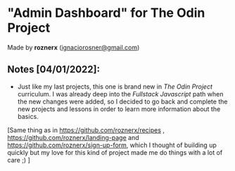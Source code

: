 # "Admin Dashboard" for The Odin Project

Made by **roznerx** (ignaciorosner@gmail.com)

## Notes [04/01/2022]:

- Just like my last projects, this one is brand new in *The Odin Project* curriculum. I was already deep into the *Fullstack Javascript* path when the new changes were added, so I decided to go back and complete the new projects and lessons in order to learn more information about the basics.

[Same thing as in https://github.com/roznerx/recipes , https://github.com/roznerx/landing-page and https://github.com/roznerx/sign-up-form, which I thought of building up quickly but my love for this kind of project made me do things with a lot of care ;) ]
